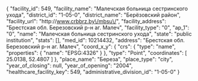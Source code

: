{
    "facility_id": 549,
    "facility_name": "Малечская больница сестринского ухода",
    "district_id": "1-05-0",
    "district_name": "Берёзовский район",
    "facility_url": "http:\/\/www.crbbrz.by\/mbsu\/",
    "facility_address": "Брестская обл. Березовский р-н аг. Малеч",
    "facility_type": "0",
    "ap_1": "0",
    "name": "Малечская больница сестринского ухода",
    "state": "public institution",
    "stats": [],
    "med_id": 10214432,
    "address": "Брестская обл. Березовский р-н аг. Малеч",
    "coord_x_y": {
        "crs": {
            "type": "name",
            "properties": {
                "name": "EPSG:4326"
            }
        },
        "type": "Point",
        "coordinates": [
            25.0138,
            52.4807
        ]
    },
    "place_name": "Береза",
    "place_type": "city",
    "year_of_closing": null,
    "year_of_opening": "2004",
    "healthcare_facility_key": 549,
    "administrative_division_id": "1-05-0"
}